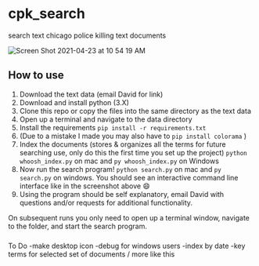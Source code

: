 # cpk_search
search text chicago police killing text documents

![Screen Shot 2021-04-23 at 10 54 19 AM](https://user-images.githubusercontent.com/19617527/115890130-9c1e3200-a422-11eb-99ef-859fc2b054f1.png)

## How to use

1) Download the text data (email David for link)
2) Download and install python (3.X)
3) Clone this repo or copy the files into the same directory as the text data
4) Open up a terminal and navigate to the data directory
5) Install the requirements `pip install -r requirements.txt`
6) (Due to a mistake I made you may also have to `pip install colorama` )
7) Index the documents (stores & organizes all the terms for future searching use, only do this the first time you set up the project) `python whoosh_index.py` on mac and `py whoosh_index.py` on Windows
8) Now run the search program! `python search.py` on mac and `py search.py` on windows. You should see an interactive command line interface like in the screenshot above :smile:
9) Using the program should be self explanatory, email David with questions and/or requests for additional functionality.


On subsequent runs you only need to open up a terminal window, navigate to the folder, and start the search program.

###
To Do
-make desktop icon
-debug for windows users
-index by date
-key terms for selected set of documents / more like this 
